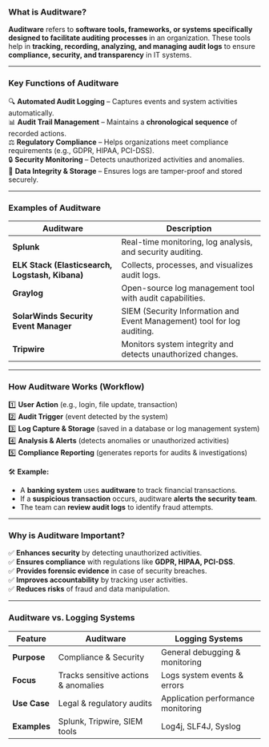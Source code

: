 ### **What is Auditware?**
**Auditware** refers to **software tools, frameworks, or systems specifically designed to facilitate auditing processes** in an organization. These tools help in **tracking, recording, analyzing, and managing audit logs** to ensure **compliance, security, and transparency** in IT systems.

---

### **Key Functions of Auditware**
🔍 **Automated Audit Logging** – Captures events and system activities automatically.  
📊 **Audit Trail Management** – Maintains a **chronological sequence** of recorded actions.  
⚖️ **Regulatory Compliance** – Helps organizations meet compliance requirements (e.g., GDPR, HIPAA, PCI-DSS).  
🔒 **Security Monitoring** – Detects unauthorized activities and anomalies.  
📂 **Data Integrity & Storage** – Ensures logs are tamper-proof and stored securely.  

---

### **Examples of Auditware**
| **Auditware**  | **Description** |
|---------------|---------------|
| **Splunk** | Real-time monitoring, log analysis, and security auditing. |
| **ELK Stack (Elasticsearch, Logstash, Kibana)** | Collects, processes, and visualizes audit logs. |
| **Graylog** | Open-source log management tool with audit capabilities. |
| **SolarWinds Security Event Manager** | SIEM (Security Information and Event Management) tool for log auditing. |
| **Tripwire** | Monitors system integrity and detects unauthorized changes. |

---

### **How Auditware Works (Workflow)**
1️⃣ **User Action** (e.g., login, file update, transaction)  
2️⃣ **Audit Trigger** (event detected by the system)  
3️⃣ **Log Capture & Storage** (saved in a database or log management system)  
4️⃣ **Analysis & Alerts** (detects anomalies or unauthorized activities)  
5️⃣ **Compliance Reporting** (generates reports for audits & investigations)  

🛠 **Example:**
- A **banking system** uses **auditware** to track financial transactions.
- If a **suspicious transaction** occurs, auditware **alerts the security team**.
- The team can **review audit logs** to identify fraud attempts.

---

### **Why is Auditware Important?**
✅ **Enhances security** by detecting unauthorized activities.  
✅ **Ensures compliance** with regulations like **GDPR, HIPAA, PCI-DSS**.  
✅ **Provides forensic evidence** in case of security breaches.  
✅ **Improves accountability** by tracking user activities.  
✅ **Reduces risks** of fraud and data manipulation.  

---

### **Auditware vs. Logging Systems**
| Feature | Auditware | Logging Systems |
|---------|----------|----------------|
| **Purpose** | Compliance & Security | General debugging & monitoring |
| **Focus** | Tracks sensitive actions & anomalies | Logs system events & errors |
| **Use Case** | Legal & regulatory audits | Application performance monitoring |
| **Examples** | Splunk, Tripwire, SIEM tools | Log4j, SLF4J, Syslog |

